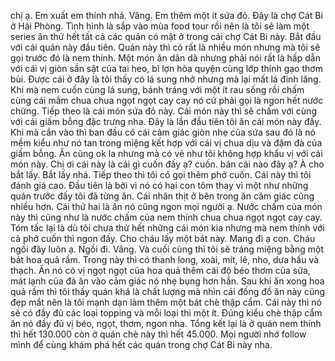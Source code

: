 chị ạ. Em xuất em thính nhá. Vâng. Em thêm một ít sứa đỏ. Đây là chợ Cát Bi ở Hải Phòng. Tình hình là sắp vào mùa food tour rồi nên là tôi sẽ làm một series ăn thử hết tất cả các quán có mặt ở trong cái chợ Cát Bi này. Bắt đầu với cái quán này đầu tiên. Quán này thì có rất là nhiều món nhưng mà tôi sẽ gọi trước đó là nem thính. Một món ăn dân dã nhưng phải nói rất là hấp dẫn với cái vị giòn sần sật của tai heo, bì lợn hòa quyện cùng lớp thính gạo thơm bùi. Được cái ở đây là tôi thấy có lá sung nhở nhưng mà lại mất lá đinh lăng. Khi mà nem cuốn cùng lá sung, bánh tráng với một ít rau sống rồi chấm cùng cái mắm chua chua ngọt ngọt cay cay nó cứ phải gọi là ngon hết nước chừng. Tiếp theo là cái món sứa đỏ này. Cái món này thì sẽ chấm với cùng với cái giấm bỗng đặc trưng nha. Đây là lần đầu tiên tôi ăn cái món này đấy. Khi mà cắn vào thì ban đầu có cái cảm giác giòn nhẹ của sứa sau đó là nó mềm kiểu như nó tan trong miệng kết hợp với cái vị chua dịu và đậm đà của giấm bỗng. Ăn cũng ok la nhưng mà có vẻ như tôi không hợp khẩu vị với cái món này. Chị ơi cái này là cái gì cuốn đấy ạ? cuốn. bán cái nào đây ạ? À cho bắt lấy. Bắt lấy nhá. Tiếp theo thì tôi có gọi thêm phở cuốn. Cái này thì tôi đánh giá cao. Đầu tiên là bởi vì nó có hai con tôm thay vì một như những quán trước đấy tôi đã từng ăn. Cái nhân thịt ở bên trong ăn cảm giác cũng nhiều hơn. Cái thứ hai là ăn nó cũng ngon mọi người ạ. Nước chấm của món này thì cũng như là nước chấm của nem thính chua chua ngọt ngọt cay cay. Tóm tấc lại là dù tôi chưa thử hết những cái món kia nhưng mà nem thính với cả phở cuốn thì ngon đấy. Cho cháu lấy một bát này. Mang đi ạ con. Cháu ngồi đây luôn ạ. Ngồi đi. Vâng. Và cuối cùng thì tôi sẽ tráng miệng bằng một bát hoa quả rầm. Trong này thì có thanh long, xoài, mít, lê, nho, dưa hấu và thạch. Ăn nó có vị ngọt ngọt của hoa quả thêm cái độ béo thơm của sữa, mát lạnh của đá ăn vào cảm giác nó nhẹ bụng hơn hẳn. Sau khi ăn xong hoa quả rầm thì tôi thấy quán khá là chất lượng mà nhìn cái đống đồ ăn này cũng đẹp mắt nên là tôi mạnh dạn làm thêm một bát chè thập cẩm. Cái này thì nó sẽ có đầy đủ các loại topping và mỗi loại thì một ít. Đúng kiểu chè thập cẩm ăn nó đầy đủ vị béo, ngọt, thơm, ngon nha. Tổng kết lại là ở quán nem thính thì hết 130.000 còn ở quán chè này thì hết 45.000. Mọi người nhớ follow mình để cùng khám phá hết các quán trong chợ Cát Bi này nha.